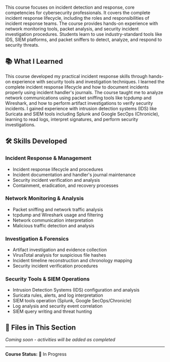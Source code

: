 This course focuses on incident detection and response, core competencies for cybersecurity professionals. It covers the complete incident response lifecycle, including the roles and responsibilities of incident response teams. The course provides hands-on experience with network monitoring tools, packet analysis, and security incident investigation procedures. Students learn to use industry-standard tools like IDS, SIEM platforms, and packet sniffers to detect, analyze, and respond to security threats.

## 📚 What I Learned

This course developed my practical incident response skills through hands-on experience with security tools and investigation techniques. I learned the complete incident response lifecycle and how to document incidents properly using incident handler's journals. The course taught me to analyze network communications using packet sniffing tools like tcpdump and Wireshark, and how to perform artifact investigations to verify security incidents. I gained experience with intrusion detection systems (IDS) like Suricata and SIEM tools including Splunk and Google SecOps (Chronicle), learning to read logs, interpret signatures, and perform security investigations.

## 🛠️ Skills Developed

### Incident Response & Management

- Incident response lifecycle and procedures
- Incident documentation and handler's journal maintenance
- Security incident verification and analysis
- Containment, eradication, and recovery processes

### Network Monitoring & Analysis

- Packet sniffing and network traffic analysis
- tcpdump and Wireshark usage and filtering
- Network communication interpretation
- Malicious traffic detection and analysis

### Investigation & Forensics

- Artifact investigation and evidence collection
- VirusTotal analysis for suspicious file hashes
- Incident timeline reconstruction and chronology mapping
- Security incident verification procedures

### Security Tools & SIEM Operations

- Intrusion Detection Systems (IDS) configuration and analysis
- Suricata rules, alerts, and log interpretation
- SIEM tools operation (Splunk, Google SecOps/Chronicle)
- Log analysis and security event correlation
- SIEM query writing and threat hunting

## 📁 Files in This Section

_Coming soon - activities will be added as completed_

---

**Course Status:** 🔄 In Progress  
